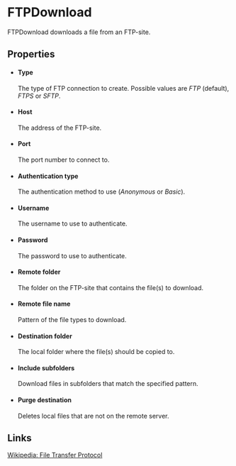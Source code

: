 FTPDownload
===========

FTPDownload downloads a file from an FTP-site.

Properties
----------

-  #### Type

    The type of FTP connection to create.  Possible values are *FTP* (default), *FTPS* or *SFTP*.

-  #### Host

    The address of the FTP-site.

-  #### Port

    The port number to connect to.

-  #### Authentication type

    The authentication method to use (*Anonymous* or *Basic*).

-  #### Username

    The username to use to authenticate.

-  #### Password

    The password to use to authenticate.

-  #### Remote folder

    The folder on the FTP-site that contains the file(s) to download.

-  #### Remote file name

    Pattern of the file types to download.

-  #### Destination folder

    The local folder where the file(s) should be copied to.

-  #### Include subfolders

    Download files in subfolders that match the specified pattern.

-  #### Purge destination

    Deletes local files that are not on the remote server.        

Links
-----

[Wikipedia: File Transfer Protocol](http://en.wikipedia.org/wiki/File_Transfer_Protocol)
